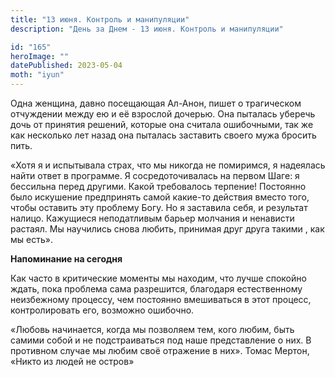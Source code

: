 ```yaml
---
title: "13 июня. Контроль и манипуляции"
description: "День за Днем - 13 июня. Контроль и манипуляции"

id: "165"
heroImage: ""
datePublished: 2023-05-04
moth: "iyun"
---
```


Одна женщина, давно посещающая Ал-Анон, пишет о трагическом отчуждении между
ею и её взрослой дочерью. Она пыталась уберечь дочь от принятия решений,
которые она считала ошибочными, так же как несколько лет назад она пыталась
заставить своего мужа бросить пить.

«Хотя я и испытывала страх, что мы никогда не помиримся, я надеялась найти
ответ в программе. Я сосредоточивалась на первом Шаге: я бессильна перед
другими. Какой требовалось терпение! Постоянно было искушение предпринять
самой какие-то действия вместо того, чтобы оставить эту проблему Богу. Но я
заставила себя, и результат налицо. Кажущиеся неподатливым барьер молчания и
ненависти растаял. Мы научились снова любить, принимая друг друга такими , как
мы есть».

**Напоминание на сегодня**

Как часто в критические моменты мы находим, что лучше спокойно ждать, пока
проблема сама разрешится, благодаря естественному неизбежному процессу, чем
постоянно вмешиваться в этот процесс, контролировать его, возможно ошибочно.

«Любовь начинается, когда мы позволяем тем, кого любим, быть самими собой и не
подстраиваться под наше представление о них. В противном случае мы любим своё
отражение в них». Томас Мертон, «Никто из людей не остров»
